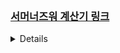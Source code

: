 
<header>
<h1></h1>
</header>
<section>
<h3><a href="https://veev23.github.io/2018-swar" target="_blank">서머너즈워 계산기 링크</a></h3>
<details>
  </section>
<footer>
  </footer>
